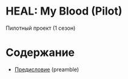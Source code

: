 # HEAL: My Blood (Pilot)
Пилотный проект (1 сезон)

# Содержание
* [Предисловие](preamble.md) (preamble)